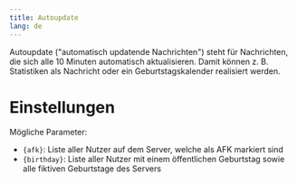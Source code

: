```yaml
---
title: Autoupdate
lang: de
---
```


Autoupdate ("automatisch updatende Nachrichten") steht für Nachrichten, die sich alle 10 Minuten automatisch aktualisieren. Damit können z. B. Statistiken als Nachricht oder ein Geburtstagskalender realisiert werden.

# Einstellungen
Mögliche Parameter:
- `{afk}`: Liste aller Nutzer auf dem Server, welche als AFK markiert sind
- `{birthday}`: Liste aller Nutzer mit einem öffentlichen Geburtstag sowie alle fiktiven Geburtstage des Servers
